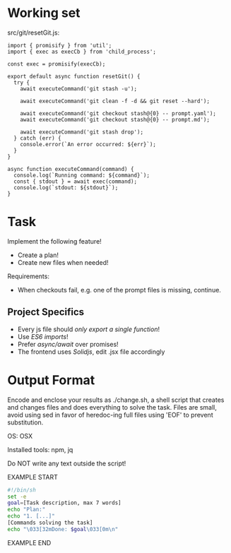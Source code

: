 # Working set

src/git/resetGit.js:
```
import { promisify } from 'util';
import { exec as execCb } from 'child_process';

const exec = promisify(execCb);

export default async function resetGit() {
  try {
    await executeCommand('git stash -u');

    await executeCommand('git clean -f -d && git reset --hard');

    await executeCommand('git checkout stash@{0} -- prompt.yaml');
    await executeCommand('git checkout stash@{0} -- prompt.md');

    await executeCommand('git stash drop');
  } catch (err) {
    console.error(`An error occurred: ${err}`);
  }
}

async function executeCommand(command) {
  console.log(`Running command: ${command}`);
  const { stdout } = await exec(command);
  console.log(`stdout: ${stdout}`);
}

```


# Task

Implement the following feature!

- Create a plan!
- Create new files when needed!

Requirements:

- When checkouts fail, e.g. one of the prompt files is missing, continue.



## Project Specifics

- Every js file should *only export a single function*!
- Use *ES6 imports*!
- Prefer *async/await* over promises!
- The frontend uses *Solidjs*, edit .jsx file accordingly


# Output Format

Encode and enclose your results as ./change.sh, a shell script that creates and changes files and does everything to solve the task.
Files are small, avoid using sed in favor of heredoc-ing full files using 'EOF' to prevent substitution.

OS: OSX

Installed tools: npm, jq


Do NOT write any text outside the script!

EXAMPLE START

```sh
#!/bin/sh
set -e
goal=[Task description, max 7 words]
echo "Plan:"
echo "1. [...]"
[Commands solving the task]
echo "\033[32mDone: $goal\033[0m\n"
```

EXAMPLE END

